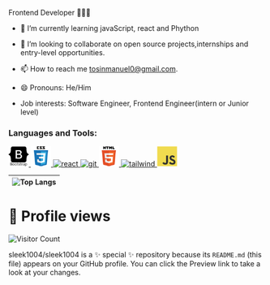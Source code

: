  Frontend Developer 👨🏽‍💻
 
-  🌱  I’m currently learning javaScript, react and Phython

- 👯 I’m looking to collaborate on open source projects,internships and entry-level opportunities.

- 📫 How to reach me
tosinmanuel0@gmail.com.

- 😄 Pronouns: He/Him

- Job interests: Software Engineer, Frontend Engineer(intern or Junior level)



<h3 align="left">Languages and Tools:</h3>
<p align="left"> <a href="https://getbootstrap.com" target="_blank" rel="noreferrer"> <img src="https://raw.githubusercontent.com/devicons/devicon/master/icons/bootstrap/bootstrap-plain-wordmark.svg" alt="bootstrap" width="40" height="40"/> </a> <a href="https://www.w3schools.com/cpp/" target="_blank" rel="noreferrer"> <a href="https://www.w3schools.com/css/" target="_blank" rel="noreferrer"> <img src="https://raw.githubusercontent.com/devicons/devicon/master/icons/css3/css3-original-wordmark.svg" alt="css3" width="40" height="40"/> </a> <a href="https://www.react.com/" target="_blank" rel="noreferrer"> <img src="https://www.vectorlogo.zone/logos/react/react-icon.svg" alt="react" width="40" height="40"/> </a> <a href="https://git-scm.com/" target="_blank" rel="noreferrer"> <img src="https://www.vectorlogo.zone/logos/git-scm/git-scm-icon.svg" alt="git" width="40" height="40"/> </a> <a href="https://www.w3.org/html/" target="_blank" rel="noreferrer"> <img src="https://raw.githubusercontent.com/devicons/devicon/master/icons/html5/html5-original-wordmark.svg" alt="html5" width="40" height="40"/> </a> <a href="https://tailwindcss.com/" target="_blank" rel="noreferrer"> <img src="https://www.vectorlogo.zone/logos/tailwindcss/tailwindcss-icon.svg" alt="tailwind" width="40" height="40"/>  <a href="https://developer.mozilla.org/en-US/docs/Web/JavaScript" target="_blank" rel="noreferrer"> <img src="https://raw.githubusercontent.com/devicons/devicon/master/icons/javascript/javascript-original.svg" alt="javascript" width="40" height="40"/> </a>   </p>


 
  | ![Top Langs](https://github-readme-stats.vercel.app/api/top-langs/?username=sleek1004&theme=city_lights) |
| :---: |  




    

    
    
 #  👀 Profile views
![Visitor Count](https://profile-counter.glitch.me/{sleek1004}/count.svg) 


















sleek1004/sleek1004 is a ✨ special ✨ repository because its `README.md` (this file) appears on your GitHub profile.
You can click the Preview link to take a look at your changes.
